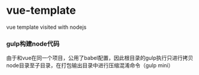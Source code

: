 # vue-template
vue template visited with nodejs





### gulp构建node代码

由于和vue在同一个项目，公用了babel配置，因此根目录的gulp执行只进行拷贝node目录至子目录，在打包输出目录中进行压缩混淆命令（gulp mini）